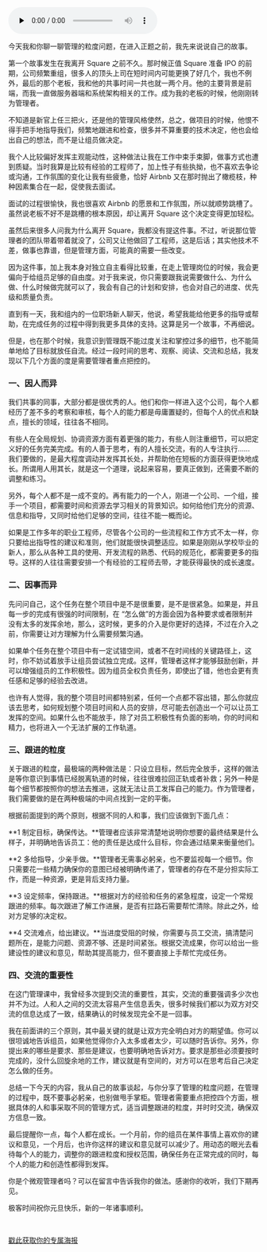 <audio id="audio" title="22 | 不要做微观的管理者" controls="" preload="none"><source id="mp3" src="https://static001.geekbang.org/resource/audio/1b/18/1bd44d9969bab549519ddc6aeda97e18.mp3"></audio>

今天我和你聊一聊管理的粒度问题，在进入正题之前，我先来说说自己的故事。

第一个故事发生在我离开 Square 之前不久。那时候正值 Square 准备 IPO 的前期，公司频繁重组，很多人的顶头上司在短时间内可能更换了好几个，我也不例外，最后的那个老板，我和他的共事时间一共也就一两个月。他的主要背景是前端，而我一直做服务器端和系统架构相关的工作。成为我的老板的时候，他刚刚转为管理者。

不知道是新官上任三把火，还是他的管理风格使然，总之，做项目的时候，他恨不得手把手地指导我们，频繁地跟进和检查，很多并不算重要的技术决定，他也会给出自己的想法，而不是让组员做决定。

我个人比较偏好发挥主观能动性，这种做法让我在工作中束手束脚，做事方式也遭到质疑。当时我算是比较有经验的工程师了，加上性子有些执拗，也不喜欢去争论或沟通，工作氛围的变化让我有些疲惫，恰好 Airbnb 又在那时抛出了橄榄枝，种种因素集合在一起，促使我去面试。

面试的过程很愉快，我也很喜欢 Airbnb 的愿景和工作氛围，所以就顺势跳槽了。虽然说老板不好不是跳槽的根本原因，却让离开 Square 这个决定变得更加轻松。

虽然后来很多人问我为什么离开 Square，我都没有提这件事。不过，听说那位管理者的团队带着带着就没了，公司又让他做回了工程师，这是后话；其实他技术不差，做事也靠谱，但是管理方面，可能真的需要一些改变。

因为这件事，加上我本身对独立自主看得比较重，在走上管理岗位的时候，我会更偏向于给组员足够的自由度。对于我来说，你只需要跟我说需要做什么、为什么做、什么时候做完就可以了，我会有自己的计划和安排，也会对自己的进度、优先级和质量负责。

直到有一天，我和组内的一位职场新人聊天，他说，希望我能给他更多的指导或帮助，在完成任务的过程中得到我更多具体的支持。这算是另一个故事，不再细说。

但是，也在那个时候，我意识到管理既不能过度关注和掌控过多的细节，也不能简单地给了目标就放任自流。经过一段时间的思考、观察、阅读、交流和总结，我发现以下几个方面的度是需要管理者重点把控的。

### 一、因人而异

我们共事的同事，大部分都是很优秀的人。他们和你一样进入这个公司，每个人都经历了差不多的考察和审核，每个人的能力都是毋庸置疑的，但每个人的优点和缺点，擅长的领域，往往各不相同。

有些人在全局规划、协调资源方面有着更强的能力，有些人则注重细节，可以把定义好的任务完美完成。有的人善于思考，有的人擅长交流，有的人专注执行…… 我们要做的，是最大程度调动并发挥其长处，并帮助他在短板的方面获得更快地成长。所谓用人用其长，就是这一个道理，说起来容易，要真正做到，还需要不断的调整和练习。

另外，每个人都不是一成不变的。再有能力的一个人，刚进一个公司、一个组，接手一个项目，都需要时间和资源去学习相关的背景知识。如何给他们充分的资源、信息和指导，又同时给他们足够的空间，往往不能一概而论。

如果是工作多年的职业工程师，尽管各个公司的一些流程和工作方式不太一样，你只要给出指导性的建议和准则，他们就能很快调整适应。如果是刚刚从学校毕业的新人，那么从各种工具的使用、开发流程的熟悉、代码的规范化，都需要更多的指导。这样的人往往需要安排一个有经验的工程师去带，才能获得最快的成长速度。

### 二、因事而异

先问问自己，这个任务在整个项目中是不是很重要，是不是很紧急。如果是，并且每一步的完成有很强的时间限制，在 “怎么做”的方面会因为各种要求或者限制并没有太多的发挥余地，那么，这时候，更多的介入是你更好的选择，不过在介入之前，你需要让对方理解为什么需要频繁沟通。

如果单个任务在整个项目中有一定试错空间，或者不在时间线的关键路径上，这时，你不妨试着放手让组员尝试独立完成。这样，管理者这样才能够鼓励创新，并可以增强组员的工作积极性。因为组员全权负责任务，即使出了错，他也会更有责任感和足够的经验去改进。

也许有人觉得，我的整个项目时间都特别紧，任何一个点都不容出错，那么你就应该去思考，如何规划整个项目时间和人员的安排，尽可能去创造出一个可以让员工发挥的空间。如果什么也不能放手，除了对员工积极性有负面的影响，你的时间和精力，也将进入一个无法扩展的工作轨道。

### 三、跟进的粒度

关于跟进的粒度，最极端的两种做法是：只设立目标，然后完全放手，这样的做法是等你意识到事情已经脱离轨道的时候，往往很难拉回正轨或者补救；另外一种是每个细节都按照你的想法去推进，这就无法让员工发挥自己的能力。作为管理者，我们需要做的是在两种极端的中间点找到一定的平衡。

根据前面提到的两个原则，根据不同的人和事，我们应该做到下面几点：

**1 制定目标，确保传达。**管理者应该非常清楚地说明你想要的最终结果是什么样子，并明确地告诉员工：他的责任是达成什么目标，你会通过结果来衡量他们。

**2 多给指导，少亲手做。**管理者无需事必躬亲，也不要监视每一个细节。你只需要花一些精力确保你的意图已经被明确传递了，管理者的存在不是分担实际工作，而是一种资源，更是背后支持力量。

**3 设定频率，保持跟进。**根据对方的经验和任务的紧急程度，设定一个常规跟进的频率。每次跟进了解工作进展，是否有拦路石需要帮忙清除。除此之外，给对方足够的决定权。

**4 交流难点，给出建议。**当进度受阻的时候，你需要与员工交流，搞清楚问题所在，是能力问题、资源不够、还是时间紧张。根据交流成果，你可以给出一些建设性的建议和意见，帮助其提高能力，但不要直接上手帮忙完成任务。

### 四、交流的重要性

在这门管理课中，我曾经多次提到交流的重要性，其实，交流的重要强调多少次也并不为过。人和人之间的交流太容易产生信息丢失，很多时候我们都以为双方对交流的信息达成了一致，结果确认的时候发现完全不是一回事。

我在前面讲的三个原则，其中最关键的就是让双方完全明白对方的期望值。你可以很坦诚地告诉组员，如果他觉得你介入太多或者太少，可以随时告诉你。另外，你提出来的哪些是要求、那些是建议，也要明确地告诉对方。要求是那些必须要按时完成的，没什么回旋余地的工作，建议就是有空间的，对方可以在思考后自己决定怎么做的任务。

总结一下今天的内容，我从自己的故事谈起，与你分享了管理的粒度问题，在管理的过程中，既不要事必躬亲，也别做甩手掌柜。管理者需要重点把控四个方面，根据具体的人和事采取不同的管理方式，适当调整跟进的粒度，并时时交流，确保双方信息一致。

最后提醒你一点，每个人都在成长。一个月前，你的组员在某件事情上喜欢你的建议和意见，一个月后，也许你这样的建议和意见就可以减少了。用动态的眼光去看待每个人的能力，调整你的跟进粒度和授权范围，确保任务在正常完成的同时，每个人的能力和创造性都得到发挥。

你是个微观管理者吗？可以在留言中告诉我你的做法。感谢你的收听，我们下期再见。

极客时间祝你元旦快乐，新的一年诸事顺利。

<br> 

[戳此获取你的专属海报](https://time.geekbang.org/activity/sale-poster?utm_source=app&amp;utm_medium=zhuyun-article&amp;utm_campaign=zhuyun-saleposter&amp;utm_content=zhuyun0416)
